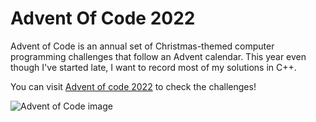 # Advent Of Code 2022

Advent of Code is an annual set of Christmas-themed computer programming challenges that follow an Advent calendar. This year even though I've started late, I want to record most of my solutions in C++.

You can visit [Advent of code 2022](https://adventofcode.com/2022) to check the challenges!

![Advent of Code image](https://cdn.thenewstack.io/media/2021/12/521cd034-advent-of-code-2021.jpg)